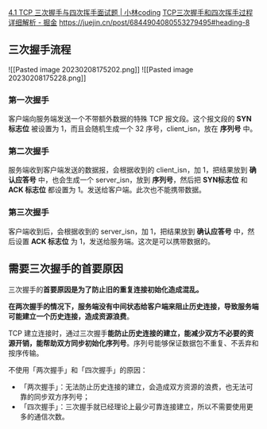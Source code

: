 [4.1 TCP 三次握手与四次挥手面试题 | 小林coding](https://xiaolincoding.com/network/3_tcp/tcp_interview.html#tcp-%E4%B8%89%E6%AC%A1%E6%8F%A1%E6%89%8B%E8%BF%87%E7%A8%8B%E6%98%AF%E6%80%8E%E6%A0%B7%E7%9A%84)
[TCP三次握手和四次挥手过程详细解析 - 掘金](https://juejin.cn/post/6844904080553279495#heading-8)
https://juejin.cn/post/6844904080553279495#heading-8

## 三次握手流程

![[Pasted image 20230208175202.png]]
![[Pasted image 20230208175228.png]]

### 第一次握手
客户端向服务端发送一个不带额外数据的特殊 TCP 报文段。这个报文段的 **SYN 标志位** 被设置为 1，而且会随机生成一个 32 序号，client_isn，放在 **序列号** 中。

### 第二次握手
服务端收到客户端发送的数据报，会根据收到的 client_isn，加 1，把结果放到 **确认应答号** 中，也会生成一个 server_isn，放到 **序列号**，然后把 **SYN标志位** 和 **ACK 标志位** 都设置为 1。发送给客户端。此次也不能携带数据。

### 第三次握手
客户端收到后，会根据收到的 server_isn，加 1，把结果放到 **确认应答号** 中，然后设置 **ACK 标志位** 为 1，发送给服务端。这次是可以携带数据的。

## 需要三次握手的首要原因

三次握手的**首要原因是为了防止旧的重复连接初始化造成混乱。**

**在两次握手的情况下，服务端没有中间状态给客户端来阻止历史连接，导致服务端可能建立一个历史连接，造成资源浪费**。

TCP 建立连接时，通过三次握手**能防止历史连接的建立，能减少双方不必要的资源开销，能帮助双方同步初始化序列号**。序列号能够保证数据包不重复、不丢弃和按序传输。

不使用「两次握手」和「四次握手」的原因：
- 「两次握手」：无法防止历史连接的建立，会造成双方资源的浪费，也无法可靠的同步双方序列号；
- 「四次握手」：三次握手就已经理论上最少可靠连接建立，所以不需要使用更多的通信次数。

